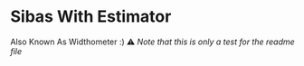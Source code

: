 # Sibas With Estimator 
Also Known As Widthometer :)
:warning: _Note that this is only a test for the readme file_
